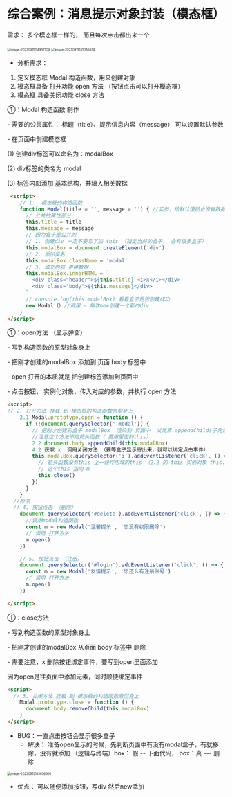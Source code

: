# 综合案例：消息提示对象封装（模态框）

需求： 多个模态框一样的， 而且每次点击都出来一个



<img src="/Users/guoguo/Library/Application Support/typora-user-images/image-20230915114957109.png" alt="image-20230915114957109" style="zoom:50%;" />

<img src="/Users/guoguo/Library/Application Support/typora-user-images/image-20230915135355974.png" alt="image-20230915135355974" style="zoom:50%;" />

- 分析需求：

1. 定义模态框 Modal 构造函数，用来创建对象
2. 模态框具备 打开功能 open 方法 （按钮点击可以打开模态框）
3. 模态框 具备关闭功能 close 方法

①：Modal 构造函数 制作

\- 需要的公共属性： 标题（title）、提示信息内容（message） 可以设置默认参数

\- 在页面中创建模态框

(1) 创建div标签可以命名为：modalBox

(2) div标签的类名为 modal 

(3) 标签内部添加 基本结构，并填入相关数据

~~~html
 <script>
    // 1.  模态框的构造函数
    function Modal(title = '', message = '') { //实参，给默认值防止没有数据
      // 公共的属性部分
      this.title = title
      this.message = message
      // 因为盒子是公共的
      // 1. 创建div 一定不要忘了加 this （指定当前的盒子， 会有很多盒子）
      this.modalBox = document.createElement('div')
      // 2. 添加类名
      this.modalBox.className = 'modal'
      // 3. 填充内容 更换数据
      this.modalBox.innerHTML = `
        <div class="header">${this.title} <i>x</i></div>
        <div class="body">${this.message}</div>
      `
      // console.log(this.modalBox) 看看盒子是否创建成功 
      new Modal（）//调用 - 每次new创建一个新的div
    }
</script>
~~~

①：open方法 （显示弹窗）

\- 写到构造函数的原型对象身上

\- 把刚才创建的modalBox 添加到 页面 body 标签中

\- open 打开的本质就是 把创建标签添加到页面中

\- 点击按钮， 实例化对象，传入对应的参数，并执行 open 方法

~~~html
<script> 
// 2. 打开方法 挂载 到 模态框的构造函数原型身上
    2.1 Modal.prototype.open = function () {
      if (!document.querySelector('.modal')) {
        // 把刚才创建的盒子 modalBox  渲染到 页面中  父元素.appendChild(子元素) 
        //注意这个方法不用箭头函数（ 要用里面的this）
        2.2 document.body.appendChild(this.modalBox)
        4.2 获取 x  调用关闭方法 （要等盒子显示寄出来，就可以绑定点击事件）
        this.modalBox.querySelector('i').addEventListener('click', () => {
          // 箭头函数没有this 上一级作用域的this （2.2 的 this 实例对象 this.modalBox）
          // 这个this 指向 m 
          this.close()
        })
      }
    }
  //检测
  // 4. 按钮点击 （删除）
    document.querySelector('#delete').addEventListener('click', () => {
      //调用modal构造函数
      const m = new Modal('温馨提示', '您没有权限删除')
      // 调用 打开方法
      m.open()
    })

    // 5. 按钮点击 （注册）
    document.querySelector('#login').addEventListener('click', () => {
      const m = new Modal('友情提示', '您还么有注册账号')
      // 调用 打开方法
      m.open()
    })

</script>
~~~

①：close方法

\- 写到构造函数的原型对象身上

\- 把刚才创建的modalBox 从页面 body 标签中 删除

\- 需要注意，x 删除按钮绑定事件，要写到open里面添加

因为open是往页面中添加元素，同时顺便绑定事件

~~~html
<script>
  // 3. 关闭方法 挂载 到 模态框的构造函数原型身上
    Modal.prototype.close = function () {
      document.body.removeChild(this.modalBox)
    }
</script>
~~~

* BUG：一直点击按钮会显示很多盒子
  * 解决： 准备open显示的时候，先判断页面中有没有modal盒子，有就移除，没有就添加 （逻辑与终端）box： 假 -- 下面代码， box：真 --- 删除

<img src="/Users/guoguo/Library/Application Support/typora-user-images/image-20230915143656606.png" alt="image-20230915143656606" style="zoom:50%;" />

- 优点： 可以随便添加按钮，写div 然后new添加